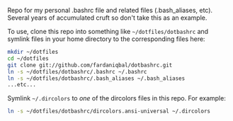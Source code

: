 Repo for my personal .bashrc file and related files (.bash_aliases,
etc).  Several years of accumulated cruft so don't take this as an
example.

To use, clone this repo into something like `~/dotfiles/dotbashrc` and
symlink files in your home directory to the corresponding files here:

```bash
mkdir ~/dotfiles
cd ~/dotfiles
git clone git://github.com/fardaniqbal/dotbashrc.git
ln -s ~/dotfiles/dotbashrc/.bashrc ~/.bashrc
ln -s ~/dotfiles/dotbashrc/.bash_aliases ~/.bash_aliases
...etc...
```

Symlink `~/.dircolors` to _one_ of the dircolors files in this repo.
For example:

```bash
ln -s ~/dotfiles/dotbashrc/dircolors.ansi-universal ~/.dircolors
```
